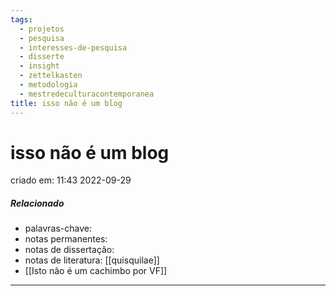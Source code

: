 ```yaml
---
tags:
  - projetos
  - pesquisa
  - interesses-de-pesquisa
  - disserte
  - insight
  - zettelkasten
  - metodologia
  - mestredeculturacontemporanea
title: isso não é um blog
---
```


# isso não é um blog

criado em: 11:43 2022-09-29

##### Relacionado

- palavras-chave: 
- notas permanentes: 
- notas de dissertação:
- notas de literatura: [[quisquilae]]
- [[Isto não é um cachimbo por VF]]

---
